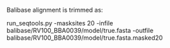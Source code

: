 Balibase alignment is trimmed as:

run_seqtools.py -masksites 20 -infile balibase/RV100_BBA0039/model/true.fasta -outfile balibase/RV100_BBA0039/model/true.fasta.masked20


